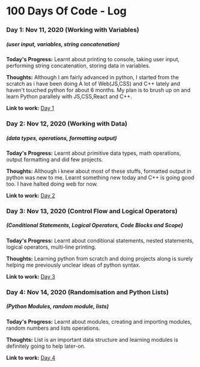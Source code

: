 # 100 Days Of Code - Log

### Day 1: Nov 11, 2020 (Working with Variables)

##### (user input, variables, string concatenation)

**Today's Progress:** Learnt about printing to console, taking user input, performing string concatenation, storing data in variables.

**Thoughts:** Although I am fairly advanced in python, I started from the scratch as i have been doing A lot of Web(JS,CSS) and C++ lately and haven't touched python for about 6 months. My plan is to
brush up on and learn Python parallely with JS,CSS,React and C++.

**Link to work:** [Day 1](https://github.com/sanghaarsha/100-Days-Of-Code/tree/master/Day-1)

### Day 2: Nov 12, 2020 (Working with Data)

##### (data types, operations, formatting output)

**Today's Progress:** Learnt about primitive data types, math operations, output formatting and did few projects.

**Thoughts:** Although i knew about most of these stuffs, formatted output in python was new to me. Learnt something new today and C++ is going good too. I have halted doing web for now.

**Link to work:** [Day 2](https://github.com/sanghaarsha/100-Days-Of-Code/tree/master/Day-2)

### Day 3: Nov 13, 2020 (Control Flow and Logical Operators)

##### (Conditional Statements, Logical Operators, Code Blocks and Scope)

**Today's Progress:** Learnt about conditional statements, nested statements, logical operators, multi-line printing.

**Thoughts:** Learning python from scratch and doing projects along is surely helping me previously unclear ideas of python syntax.

**Link to work:** [Day 3](https://github.com/sanghaarsha/100-Days-Of-Code/tree/master/Day-3)

### Day 4: Nov 14, 2020 (Randomisation and Python Lists)

##### (Python Modules, random module, lists)

**Today's Progress:** Learnt about modules, creating and importing modules, random numbers and lists operations.

**Thoughts:** List is an important data structure and learning modules is definitely going to help later-on.

**Link to work:** [Day 4](https://github.com/sanghaarsha/100-Days-Of-Code/tree/master/Day-4)
